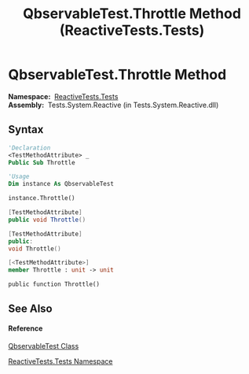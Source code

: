 ﻿---
title: QbservableTest.Throttle Method  (ReactiveTests.Tests)
TOCTitle: Throttle Method
ms:assetid: M:ReactiveTests.Tests.QbservableTest.Throttle
ms:mtpsurl: https://msdn.microsoft.com/en-us/library/reactivetests.tests.qbservabletest.throttle(v=VS.103)
ms:contentKeyID: 36619130
ms.date: 06/28/2011
mtps_version: v=VS.103
f1_keywords:
- ReactiveTests.Tests.QbservableTest.Throttle
dev_langs:
- CSharp
- JScript
- VB
- FSharp
- c++
---

# QbservableTest.Throttle Method

**Namespace:**  [ReactiveTests.Tests](hh289046\(v=vs.103\).md)  
**Assembly:**  Tests.System.Reactive (in Tests.System.Reactive.dll)

## Syntax

``` vb
'Declaration
<TestMethodAttribute> _
Public Sub Throttle
```

``` vb
'Usage
Dim instance As QbservableTest

instance.Throttle()
```

``` csharp
[TestMethodAttribute]
public void Throttle()
```

``` c++
[TestMethodAttribute]
public:
void Throttle()
```

``` fsharp
[<TestMethodAttribute>]
member Throttle : unit -> unit 
```

``` jscript
public function Throttle()
```

## See Also

#### Reference

[QbservableTest Class](hh315250\(v=vs.103\).md)

[ReactiveTests.Tests Namespace](hh289046\(v=vs.103\).md)

